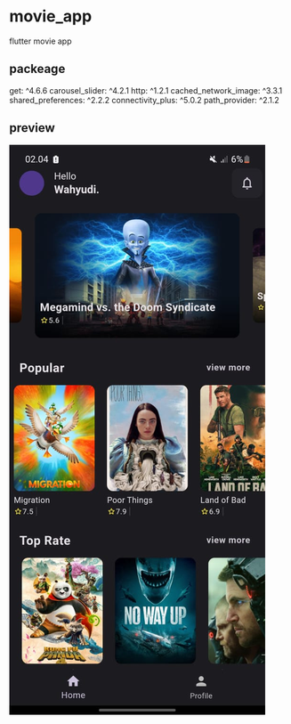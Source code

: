 # movie_app

flutter movie app

## packeage
  get: ^4.6.6
  carousel_slider: ^4.2.1
  http: ^1.2.1
  cached_network_image: ^3.3.1
  shared_preferences: ^2.2.2
  connectivity_plus: ^5.0.2
  path_provider: ^2.1.2

## preview
![My Image](img.jpg)